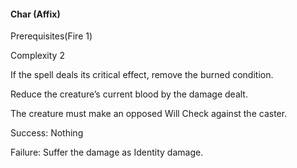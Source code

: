 #### Char (Affix)

Prerequisites(Fire 1)

Complexity 2

If the spell deals its critical effect, remove the burned condition.

Reduce the creature’s current blood by the damage dealt.

The creature must make an opposed Will Check against the caster.

Success: Nothing

Failure: Suffer the damage as Identity damage.